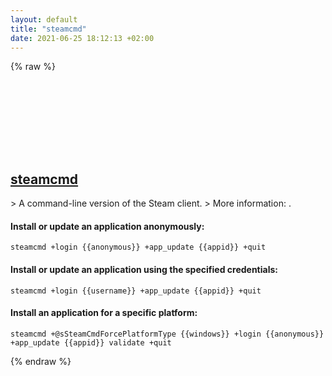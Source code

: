 ```yaml
---
layout: default
title: "steamcmd"
date: 2021-06-25 18:12:13 +02:00
---
```

{% raw %}
<h2 id="steamcmd">
  <a href="/en/common/steamcmd.html">steamcmd</a> <a href="#steamcmd"><svg class="icon">
    <use href="/assets/images/unicode_sprite.svg#link" />
  </svg></a>
</h2>
> A command-line version of the Steam client.
> More information: <https://manned.org/steamcmd>.

#### Install or update an application anonymously:
```shell
steamcmd +login {{anonymous}} +app_update {{appid}} +quit
```
#### Install or update an application using the specified credentials:
```shell
steamcmd +login {{username}} +app_update {{appid}} +quit
```
#### Install an application for a specific platform:
```shell
steamcmd +@sSteamCmdForcePlatformType {{windows}} +login {{anonymous}} +app_update {{appid}} validate +quit
```
{% endraw %}